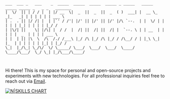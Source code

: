 ```
___  ___ _   ___    _  _____  _____  _____  _____ _ _____   _____ _____ _____ _   _ _   _______ 
|  \/  || | / / |  | |/ __  \|  _  ||  _  ||  _  ( )  ___| |  __ \_   _|_   _| | | | | | | ___ \
| .  . || |/ /| |  | |`' / /'| |/' || |/' || |/' |/\ `--.  | |  \/ | |   | | | |_| | | | | |_/ /
| |\/| ||    \| |/\| |  / /  |  /| ||  /| ||  /| |  `--. \ | | __  | |   | | |  _  | | | | ___ \
| |  | || |\  \  /\  /./ /___\ |_/ /\ |_/ /\ |_/ / /\__/ / | |_\ \_| |_  | | | | | | |_| | |_/ /
\_|  |_/\_| \_/\/  \/ \_____/ \___/  \___/  \___/  \____/   \____/\___/  \_/ \_| |_/\___/\____/ 
                                                                                                
                                                                                                
```

Hi there! This is my space for personal and open-source projects and experiments with new technologies.  For all professional inquiries feel free to reach out via [Email](mailto:michaelkw.js@gmail.com).

[![N|SKILLS CHART](https://cr-skills-chart-widget.azurewebsites.net/api/api?username=MKW2000)]()

